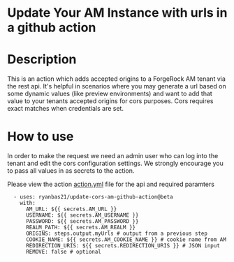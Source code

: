 # Update Your AM Instance with urls in a github action

# Description

This is an action which adds accepted origins to a ForgeRock AM tenant via the rest api. It's helpful in scenarios where you may generate a url based on some dynamic values (like preview environments) and want to add that value to your tenants accepted origins for cors purposes. Cors requires exact matches when credentials are set.

# How to use

In order to make the request we need an admin user who can log into the tenant and edit the cors configuration settings. We strongly encourage you to pass all values in as secrets to the action.

Please view the action [action.yml](./action.yml) file for the api and required paramters

```
  - uses: ryanbas21/update-cors-am-github-action@beta
    with:
      AM_URL: ${{ secrets.AM_URL }}
      USERNAME: ${{ secrets.AM_USERNAME }}
      PASSWORD: ${{ secrets.AM_PASSWORD }}
      REALM_PATH: ${{ secrets.AM_REALM }}
      ORIGINS: steps.output.myUrls # output from a previous step
      COOKIE_NAME: ${{ secrets.AM_COOKIE_NAME }} # cookie name from AM
      REDIRECTION_URIS: ${{ secrets.REDIRECTION_URIS }} # JSON input
      REMOVE: false # optional
```
